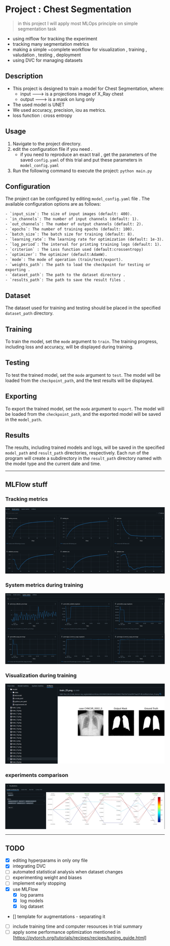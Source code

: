 # Project : Chest Segmentation
>
> in this project I will apply most MLOps principle on simple segmentation task 
  - using mlflow for tracking the experiment
  - tracking many segmentation metrics 
  - making a simple ~complete workflow for visualization , training , valudation , testing , deployment
  - using DVC for managing datasets

## Description

- This project is designed to train a model for Chest Segmentation, where:  
  - input ---> is a  projections image of X_Ray chest
  - output ---> is a mask on lung only
- The used model is UNET
- We used accuracy, precision, iou as metrics.
- loss function : cross entropy

## Usage

1. Navigate to the project directory.
2. edit the configuration file if you need .
    - if you need to reproduce an exact trail , get the parameters of the saved `config.yaml` of this trial and put these parameters in
    `model_config.yaml`
3. Run the following command to execute the project:
   `python main.py`

## Configuration

The project can be configured by editing `model_config.yaml` file . The available configuration options are as follows:

```
- `input_size`: The size of input images (default: 400).
- `in_channels`: The number of input channels (default: 1).
- `out_channels`: The number of output channels (default: 2).
- `epochs`: The number of training epochs (default: 100).
- `batch_size`: The batch size for training (default: 8).
- `learning_rate`: The learning rate for optimization (default: 1e-3).
- `log_period`: The interval for printing training logs (default: 1).
- `criterion` : The Loss function used (default:crossentropy)
- `optimizer`: The optimizer (default:AdamW).
- `mode`: The mode of operation (train/test/export).
- `weights_path`: The path to load the checkpoint for testing or exporting .
- `dataset_path`: The path to the dataset directory .
- `results_path`: The path to save the result files .
```

## Dataset

The dataset used for training and testing should be placed in the specified `dataset_path` directory.

## Training

To train the model, set the `mode` argument to `train`. The training progress, including loss and accuracy, will be displayed during training.

## Testing

To test the trained model, set the `mode` argument to `test`. The model will be loaded from the `checkpoint_path`, and the test results will be displayed.

## Exporting

To export the trained model, set the `mode` argument to `export`. The model will be loaded from the `checkpoint_path`, and the exported model will be saved in the `model_path`.

## Results

The results, including trained models and logs, will be saved in the specified `model_path` and `result_path` directories, respectively. Each run of the program will create a subdirectory in the `result_path` directory named with the model type and the current date and time.

--------------------------------------------------------

## MLFlow stuff

### Tracking metrics

![screenshot](metrics.png)

### System metrics during training

![screenshot](system.png)

### Visualization during training

![screenshot](visualization.png)

### experiments comparison

![screenshot](comparison.png)

--------------------------------------------------------

## TODO

- [x] editing hyperparams in only ony file
- [x] integrating DVC
- [ ] automated statistical analysis when dataset changes
- [ ] experimenting weight and biases
- [ ] implement early stopping
- [x] use MLFlow
  - [x] log params
  - [x] log models
  - [x] log dataset
- [\] template for augmentations - separating it
- [ ] include training time and computer resources in trial summary
- [ ] apply some performance optimization mentioned in [https://pytorch.org/tutorials/recipes/recipes/tuning_guide.html]
